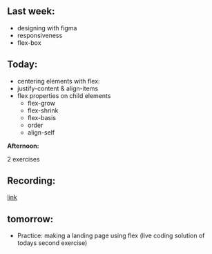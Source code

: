 ## Last week:

- designing with figma
-  responsiveness
-  flex-box

## Today:

 - centering elements with flex:
  - justify-content & align-items
- flex properties on child elements
   - flex-grow
   - flex-shrink
   - flex-basis
   - order
   - align-self

**Afternoon:**

2 exercises

## Recording:

[link](https://us02web.zoom.us/rec/share/scOE9udw2_OHZec3QbqPPhPmRv9UtmyH_jlLHzL5U9S-hAH2AzoSR2IRcciLANqM.COetXdYKtfShzgHt)

## tomorrow:

- Practice: making a landing page using flex (live coding solution of todays second exercise)